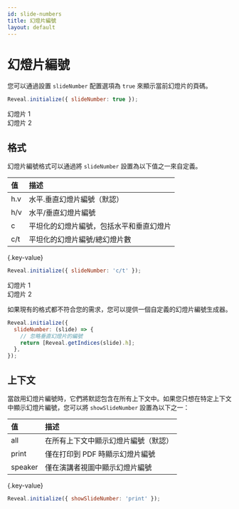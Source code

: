 ```yaml
---
id: slide-numbers
title: 幻燈片編號
layout: default
---
```


# 幻燈片編號

您可以通過設置 `slideNumber` 配置選項為 `true` 來顯示當前幻燈片的頁碼。

```js
Reveal.initialize({ slideNumber: true });
```

<div class="reveal reveal-example" data-config='{"slideNumber": true}'>
  <div class="slides">
    <section>幻燈片 1</section>
    <section>幻燈片 2</section>
  </div>
</div>

## 格式

幻燈片編號格式可以通過將 `slideNumber` 設置為以下值之一來自定義。

| 值  | 描述                                     |
| :-- | :--------------------------------------- |
| h.v | 水平.垂直幻燈片編號（默認）              |
| h/v | 水平/垂直幻燈片編號                      |
| c   | 平坦化的幻燈片編號，包括水平和垂直幻燈片 |
| c/t | 平坦化的幻燈片編號/總幻燈片數            |

{.key-value}

```js
Reveal.initialize({ slideNumber: 'c/t' });
```

<div class="reveal reveal-example" data-config='{"slideNumber": "c/t"}'>
  <div class="slides">
    <section>幻燈片 1</section>
    <section>幻燈片 2</section>
  </div>
</div>

如果現有的格式都不符合您的需求，您可以提供一個自定義的幻燈片編號生成器。

```js
Reveal.initialize({
  slideNumber: (slide) => {
    // 忽略垂直幻燈片的編號
    return [Reveal.getIndices(slide).h];
  },
});
```

## 上下文

當啟用幻燈片編號時，它們將默認包含在所有上下文中。如果您只想在特定上下文中顯示幻燈片編號，您可以將 `showSlideNumber` 設置為以下之一：

| 值      | 描述                                 |
| :------ | :----------------------------------- |
| all     | 在所有上下文中顯示幻燈片編號（默認） |
| print   | 僅在打印到 PDF 時顯示幻燈片編號      |
| speaker | 僅在演講者視圖中顯示幻燈片編號       |

{.key-value}

```js
Reveal.initialize({ showSlideNumber: 'print' });
```

